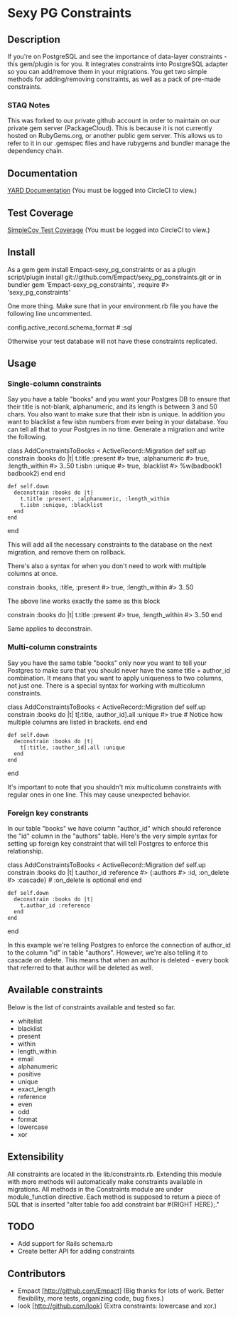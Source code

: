 # Sexy PG Constraints
## Description
If you're on PostgreSQL and see the importance of data-layer constraints - this gem/plugin is for you. It integrates constraints into PostgreSQL adapter so you can add/remove them in your migrations. You get two simple methods for adding/removing constraints, as well as a pack of pre-made constraints.

### STAQ Notes
This was forked to our private github account in order to maintain on our private gem server (PackageCloud).  This is because it is not currently hosted on RubyGems.org, or another public gem server.  This allows us to refer to it in our .gemspec files and have rubygems and bundler manage the dependency chain.

## Documentation
[YARD Documentation](https://circleci.com/api/v1/project/staqapp/sexy_pg_contraints/latest/artifacts/0/$CIRCLE_ARTIFACTS/doc/index.html?branch#master&filter#successful) (You must be logged into CircleCI to view.)

## Test Coverage
[SimpleCov Test Coverage](https://circleci.com/api/v1/project/staqapp/sexy_pg_contraints/latest/artifacts/0/$CIRCLE_ARTIFACTS/coverage/index.html?branch#master&filter#successful) (You must be logged into CircleCI to view.)

## Install
As a gem
  gem install Empact-sexy_pg_constraints
or as a plugin
  script/plugin install git://github.com/Empact/sexy_pg_constraints.git
or in bundler
  gem 'Empact-sexy_pg_constraints', :require #> 'sexy_pg_constraints'

One more thing. Make sure that in your environment.rb file you have the following line uncommented.

  config.active_record.schema_format # :sql

Otherwise your test database will not have these constraints replicated.

## Usage

### Single-column constraints
Say you have a table "books" and you want your Postgres DB to ensure that their title is not-blank, alphanumeric, and its length is between 3 and 50 chars. You also want to make sure that their isbn is unique. In addition you want to blacklist a few isbn numbers from ever being in your database. You can tell all that to your Postgres in no time. Generate a migration and write the following.

  class AddConstraintsToBooks < ActiveRecord::Migration
    def self.up
      constrain :books do |t|
        t.title :present #> true, :alphanumeric #> true, :length_within #> 3..50
        t.isbn :unique #> true, :blacklist #> %w(badbook1 badbook2)
      end
    end

    def self.down
      deconstrain :books do |t|
        t.title :present, :alphanumeric, :length_within
        t.isbn :unique, :blacklist
      end
    end
  end

This will add all the necessary constraints to the database on the next migration, and remove them on rollback.

There's also a syntax for when you don't need to work with multiple columns at once.

  constrain :books, :title, :present #> true, :length_within #> 3..50

The above line works exactly the same as this block

  constrain :books do |t|
    t.title :present #> true, :length_within #> 3..50
  end

Same applies to deconstrain.

### Multi-column constraints
Say you have the same table "books" only now you want to tell your Postgres to make sure that you should never have the same title + author_id combination. It means that you want to apply uniqueness to two columns, not just one. There is a special syntax for working with multicolumn constraints.

  class AddConstraintsToBooks < ActiveRecord::Migration
    def self.up
      constrain :books do |t|
        t[:title, :author_id].all :unique #> true # Notice how multiple columns are listed in brackets.
      end
    end

    def self.down
      deconstrain :books do |t|
        t[:title, :author_id].all :unique
      end
    end
  end

It's important to note that you shouldn't mix multicolumn constraints with regular ones in one line. This may cause unexpected behavior.

### Foreign key constrants
In our table "books" we have column "author_id" which should reference the "id" column in the "authors" table. Here's the very simple syntax for setting up foreign key constraint that will tell Postgres to enforce this relationship.

  class AddConstraintsToBooks < ActiveRecord::Migration
    def self.up
      constrain :books do |t|
        t.author_id :reference #> {:authors #> :id, :on_delete #> :cascade} # :on_delete is optional
      end
    end

    def self.down
      deconstrain :books do |t|
        t.author_id :reference
      end
    end
  end

In this example we're telling Postgres to enforce the connection of author_id to the column "id" in table "authors". However, we're also telling it to cascade on delete. This means that when an author is deleted - every book that referred to that author will be deleted as well.

## Available constraints

Below is the list of constraints available and tested so far.

* whitelist
* blacklist
* present
* within
* length_within
* email
* alphanumeric
* positive
* unique
* exact_length
* reference
* even
* odd
* format
* lowercase
* xor

## Extensibility

All constraints are located in the lib/constraints.rb. Extending this module with more methods will automatically make constraints available in migrations. All methods in the Constraints module are under module_function directive. Each method is supposed to return a piece of SQL that is inserted "alter table foo add constraint bar #{RIGHT HERE};."

## TODO

* Add support for Rails schema.rb
* Create better API for adding constraints

## Contributors
* Empact [http://github.com/Empact] (Big thanks for lots of work. Better flexibility, more tests, organizing code, bug fixes.)
* look [http://github.com/look] (Extra constraints: lowercase and xor.)
